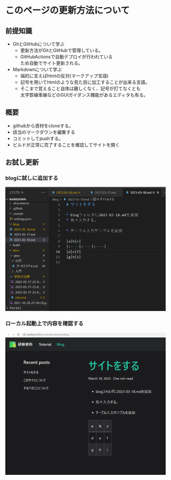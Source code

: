 # このページの更新方法について

## 前提知識

* GitとGitHubについて学ぶ
  * 更新方法がGitとGitHubで管理している。
  * GitHubActionsで自動デプロイが行われている  
    ため自動でサイト更新される。
* Markdownについて学ぶ
  * 端的に言えばhtmlの反対(マークアップ言語)
  * 記号を用いてhtmlのような見た目に加工することが出来る言語。
  * そこまで覚えること自体は難しくなく、記号が打てなくとも  
    太字罫線車線などのGUIガイダンス機能があるエディタも有る。

## 概要

* githubから資材をcloneする。
* 該当のマークダウンを編集する
* コミットしてpushする。
* ビルドが正常に完了することを確認してサイトを開く

## お試し更新

### blogに試しに追加する

![](2023-03-17-23-11-38.png)

### ローカル起動上で内容を確認する

![](2023-03-17-23-12-19.png)
